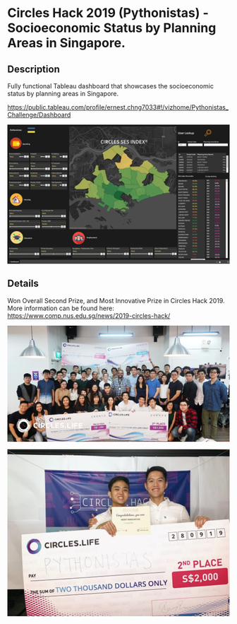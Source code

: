 # Circles Hack 2019 (Pythonistas) - Socioeconomic Status by Planning Areas in Singapore.

## Description

Fully functional Tableau dashboard that showcases the socioeconomic status by planning areas in Singapore.

https://public.tableau.com/profile/ernest.chng7033#!/vizhome/Pythonistas_Challenge/Dashboard

![photo_name](photos/dashboard.png)

## Details

Won Overall Second Prize, and Most Innovative Prize in Circles Hack 2019. More information can be found here:
https://www.comp.nus.edu.sg/news/2019-circles-hack/

![photo_name](photos/circles_1.jpg)

![photo_name](photos/circles_2.jpg)


